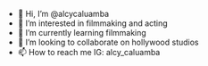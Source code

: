 - 👋 Hi, I’m @alcycaluamba
- 👀 I’m interested in filmmaking and acting
- 🌱 I’m currently learning filmmaking
- 💞️ I’m looking to collaborate on hollywood studios
- 📫 How to reach me IG: alcy_caluamba

<!---
alcycaluamba/alcycaluamba is a ✨ special ✨ repository because its `README.md` (this file) appears on your GitHub profile.
You can click the Preview link to take a look at your changes.
--->
<meta property="fb:pages" content="308105015873790" />
